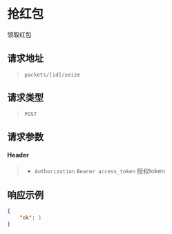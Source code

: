 # 抢红包

领取红包

## 请求地址

> `packets/[id]/seize`

## 请求类型

> `POST`

## 请求参数

#### Header

> - `Authorization` `Bearer access_token` 授权token

## 响应示例

```json
{
    "ok": 1
}
```